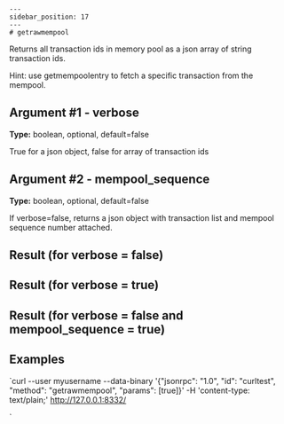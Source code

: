 
    ---
    sidebar_position: 17
    ---
    # getrawmempool

Returns all transaction ids in memory pool as a json array of string transaction ids.

Hint: use getmempoolentry to fetch a specific transaction from the mempool.

## Argument #1 - verbose

**Type:** boolean, optional, default=false

True for a json object, false for array of transaction ids

## Argument #2 - mempool\_sequence

**Type:** boolean, optional, default=false

If verbose=false, returns a json object with transaction list and mempool sequence number attached.

## Result (for verbose = false)

## Result (for verbose = true)

## Result (for verbose = false and mempool\_sequence = true)

## Examples

`curl --user myusername --data-binary '{"jsonrpc": "1.0", "id": "curltest", "method": "getrawmempool", "params": [true]}' -H 'content-type: text/plain;' http://127.0.0.1:8332/

`